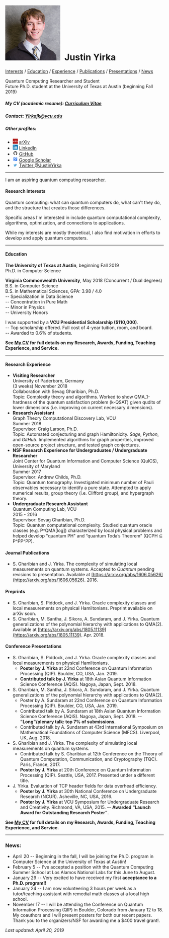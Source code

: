 # <img src="./Headshot1.jpg" style="height: 175px;" />&nbsp; Justin Yirka  

[Interests](#research-interests) / [Education](#education) / [Experience](#research-experience) / [Publications](#journal-publications) / [Presentations](#conference-presentations) / [News](#news)

Quantum Computing Researcher and Student  
Future Ph.D. student at the University of Texas at Austin (beginning Fall 2019)

##### My CV (academic resume): [Curriculum Vitae](./CV_JYirka.pdf)

##### Contact: [Yirkajk@vcu.edu](mailto:Yirkajk@vcu.edu)

##### Other profiles:

  - <img src="./logos/arxiv.jpg" width="16"> [arXiv](https://arxiv.org/a/yirka_j_1.html)
  - <img src="./logos/linkedin.png" width="16"> [LinkedIn](https://www.linkedin.com/in/yirkajk/)
  - <img src="./logos/github.png" width="16"> [GitHub](https://github.com/yirkajk)
  - <img src="./logos/googlescholar.png" width="16"> [Google Scholar](https://scholar.google.com/citations?user=UxIpR_UAAAAJ)
  - <img src="./logos/twitter.jpg" width="16"> [Twitter @JustinYirka](https://twitter.com/JustinYirka)

***

I am an aspiring quantum computing researcher.

#### Research Interests
Quantum computing: what can quantum computers do, what can't they do, and the structure that creates those differences.

Specific areas I'm interested in include quantum computational complexity, algorithms, optimization, and connections to applications.  

While my interests are mostly theoretical, I also find motivation in efforts to develop and apply quantum computers.

***

#### Education
**The University of Texas at Austin**, beginning Fall 2019  
Ph.D. in Computer Science

**Virginia Commonwealth University**, May 2018 (Concurrent / Dual degrees)  
B.S. in Computer Science  
B.S. in Mathematical Sciences, GPA: 3.98 / 4.0  
\-- Specialization in Data Science  
\-- Concentration in Pure Math  
\-- Minor in Physics  
\-- University Honors

I was supported by a **VCU Presidential Scholarship ($110,000)**.  
\-- Top scholarship offered. Full cost of 4-year tuition, room, and board.  
\-- Awarded to 0.6% of students.

**See [My CV](./CV_JYirka.pdf) for full details on my Research, Awards, Funding, Teaching Experience, and Service.**

***

#### Research Experience
  - **Visiting Researcher**  
  University of Paderborn, Germany  
  (3 weeks) November 2018  
  Collaboration with Sevag Gharibian, Ph.D.  
  Topic: Complexity theory and algorithms. Worked to show QMA_1-hardness of the quantum satisfaction problem (k-QSAT) given qudits of lower dimensions (i.e. improving on current necessary dimensions).
  - **Research Assistant**  
  Graph Theory Computational Discovery Lab, VCU  
  Summer 2018  
  Supervisor: Craig Larson, Ph.D.  
  Topic: Automated conjecturing and graph Hamiltonicity. *Sage*, *Python*, and *GitHub*. Implemented algorithms for graph properties, improved open-source project structure, and tested graph conjectures.
  - **NSF Research Experience for Undergraduates / Undergraduate Researcher**  
  Joint Center for Quantum Information and Computer Science (QuICS), University of Maryland  
  Summer 2017  
  Supervisor: Andrew Childs, Ph.D.  
  Topic: Quantum tomography. Investigated minimum number of Pauli observables necessary to identify a pure state. Attempted to apply numerical results, group theory (i.e. Clifford group), and hypergraph theory.
  - **Undergraduate Research Assistant**  
  Quantum Computing Lab, VCU  
  2015 - 2016  
  Supervisor: Sevag Gharibian, Ph.D.  
  Topic: Quantum computational complexity. Studied quantum oracle classes (e.g. P^QMA[log]) characterized by local physical problems and helped develop "quantum PH" and “quantum Toda’s Theorem” (QCPH ⊆ P^PP^PP).

#### Journal Publications
  - S. Gharibian and J. Yirka. The complexity of simulating local measurements on quantum systems. Accepted to *Quantum* pending revisions to presentation. Available at [https://arxiv.org/abs/1606.05626](https://arxiv.org/abs/1606.05626). 2016.

#### Preprints
  - S. Gharibian, S. Piddock, and J. Yirka. Oracle complexity classes and local measurements on physical Hamiltonians. Preprint available on arXiv soon.
  - S. Gharibian, M. Santha, J. Sikora, A. Sundaram, and J. Yirka. Quantum generalizations of the polynomial hierarchy with applications to QMA(2). Available at [https://arxiv.org/abs/1805.11139](https://arxiv.org/abs/1805.11139). Apr. 2018.

#### Conference Presentations
  - S. Gharibian, S. Piddock, and J. Yirka. Oracle complexity classes and local measurements on physical Hamiltonians.
      - **Poster by J. Yirka** at 22nd Conference on Quantum Information Processing (QIP). Boulder, CO, USA, Jan. 2019.
      - **Contributed talk by J. Yirka** at 18th Asian Quantum Information Science Conference (AQIS). Nagoya, Japan, Sept. 2018.  
  - S. Gharibian, M. Santha, J. Sikora, A. Sundaram, and J. Yirka. Quantum generalizations of the polynomial hierarchy with applications to QMA(2).
      - Poster by A. Sundaram at 22nd Conference on Quantum Information Processing (QIP). Boulder, CO, USA, Jan. 2019.
      - Contributed talk by A. Sundaram at 18th Asian Quantum Information Science Conference (AQIS). Nagoya, Japan, Sept. 2018. -- **"Long"/plenary talk: top 7% of submissions**.
      - Contributed talk by A. Sundaram at 43rd International Symposium on Mathematical Foundations of Computer Science (MFCS). Liverpool, UK, Aug. 2018.
  - S. Gharibian and J. Yirka. The complexity of simulating local measurements on quantum systems.
      - Contributed talk by S. Gharibian at 12th Conference on the Theory of Quantum Computation, Communication, and Cryptography (TQC). Paris, France, 2017.
      - **Poster by J. Yirka** at 20th Conference on Quantum Information Processing (QIP). Seattle, USA, 2017. Presented under a different title.
  - J. Yirka. Evaluation of TCP header fields for data overhead efficiency.
      - **Poster by J. Yirka** at 30th National Conference on Undergraduate Research (NCUR). Asheville, NC, USA, 2016.
      - **Poster by J. Yirka** at VCU Symposium for Undergraduate Research and Creativity. Richmond, VA, USA, 2015. -- **Awarded “Launch Award for Outstanding Research Poster”**.

**See [My CV](./CV_JYirka.pdf) for full details on my Research, Awards, Funding, Teaching Experience, and Service.**

***

### News:
  * April 20 -- Beginning in the fall, I will be joining the Ph.D. program in Computer Science at the University of Texas at Austin!
  * February 5 -- I've accepted a position with the Quantum Computing Summer School at Los Alamos National Labs for this June to August.
  * January 29 -- Very excited to have received my first **acceptance to a Ph.D. program!!**
  * January 24 -- I am now volunteering 3 hours per week as a tutor/teaching assistant with remedial math classes at a local high school.
  * November 17 -- I will be attending the Conference on Quantum Information Processing (QIP) in Boulder, Colorado from January 12 to 18. My coauthors and I will present posters for both our recent papers.  
  Thank you to the organizers/NSF for awarding me a $400 travel grant!.


*Last updated: April 20, 2019*
